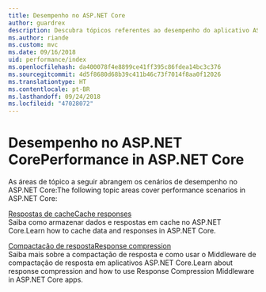 ```yaml
---
title: Desempenho no ASP.NET Core
author: guardrex
description: Descubra tópicos referentes ao desempenho do aplicativo ASP.NET Core.
ms.author: riande
ms.custom: mvc
ms.date: 09/16/2018
uid: performance/index
ms.openlocfilehash: da400078f4e8899ce41ff395c86fdea14bc3c376
ms.sourcegitcommit: 4d5f8680d68b39c411b46c73f7014f8aa0f12026
ms.translationtype: HT
ms.contentlocale: pt-BR
ms.lasthandoff: 09/24/2018
ms.locfileid: "47028072"
---
```

# <a name="performance-in-aspnet-core"></a><span data-ttu-id="c6d62-103">Desempenho no ASP.NET Core</span><span class="sxs-lookup"><span data-stu-id="c6d62-103">Performance in ASP.NET Core</span></span>

<span data-ttu-id="c6d62-104">As áreas de tópico a seguir abrangem os cenários de desempenho no ASP.NET Core:</span><span class="sxs-lookup"><span data-stu-id="c6d62-104">The following topic areas cover performance scenarios in ASP.NET Core:</span></span>

[<span data-ttu-id="c6d62-105">Respostas de cache</span><span class="sxs-lookup"><span data-stu-id="c6d62-105">Cache responses</span></span>](xref:performance/caching/index)  
<span data-ttu-id="c6d62-106">Saiba como armazenar dados e respostas em cache no ASP.NET Core.</span><span class="sxs-lookup"><span data-stu-id="c6d62-106">Learn how to cache data and responses in ASP.NET Core.</span></span>

[<span data-ttu-id="c6d62-107">Compactação de resposta</span><span class="sxs-lookup"><span data-stu-id="c6d62-107">Response compression</span></span>](xref:performance/response-compression)  
<span data-ttu-id="c6d62-108">Saiba mais sobre a compactação de resposta e como usar o Middleware de compactação de resposta em aplicativos ASP.NET Core.</span><span class="sxs-lookup"><span data-stu-id="c6d62-108">Learn about response compression and how to use Response Compression Middleware in ASP.NET Core apps.</span></span>
